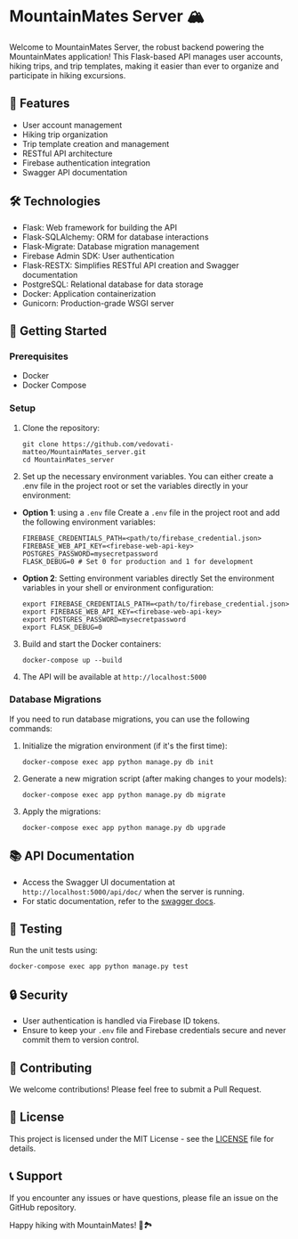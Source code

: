 # MountainMates Server 🏔️

Welcome to MountainMates Server, the robust backend powering the MountainMates application! This Flask-based API manages user accounts, hiking trips, and trip templates, making it easier than ever to organize and participate in hiking excursions.

## 🌟 Features

- User account management
- Hiking trip organization
- Trip template creation and management
- RESTful API architecture
- Firebase authentication integration
- Swagger API documentation

## 🛠️ Technologies

- Flask: Web framework for building the API
- Flask-SQLAlchemy: ORM for database interactions
- Flask-Migrate: Database migration management
- Firebase Admin SDK: User authentication
- Flask-RESTX: Simplifies RESTful API creation and Swagger documentation
- PostgreSQL: Relational database for data storage
- Docker: Application containerization
- Gunicorn: Production-grade WSGI server

## 🚀 Getting Started

### Prerequisites

- Docker
- Docker Compose

### Setup

1. Clone the repository:
   ```
   git clone https://github.com/vedovati-matteo/MountainMates_server.git
   cd MountainMates_server
   ```

2. Set up the necessary environment variables. You can either create a .env file in the project root or set the variables directly in your environment:

- **Option 1**: using a `.env` file
    Create a `.env` file in the project root and add the following  environment variables:
   ```
   FIREBASE_CREDENTIALS_PATH=<path/to/firebase_credential.json>
   FIREBASE_WEB_API_KEY=<firebase-web-api-key>
   POSTGRES_PASSWORD=mysecretpassword
   FLASK_DEBUG=0 # Set 0 for production and 1 for development
   ```
- **Option 2**: Setting environment variables directly
    Set the environment variables in your shell or environment configuration:
   ```
   export FIREBASE_CREDENTIALS_PATH=<path/to/firebase_credential.json>
   export FIREBASE_WEB_API_KEY=<firebase-web-api-key>
   export POSTGRES_PASSWORD=mysecretpassword
   export FLASK_DEBUG=0
   ```

3. Build and start the Docker containers:
   ```
   docker-compose up --build
   ```

4. The API will be available at `http://localhost:5000`

### Database Migrations

If you need to run database migrations, you can use the following commands:

1. Initialize the migration environment (if it's the first time):
    ```
    docker-compose exec app python manage.py db init
    ```

2. Generate a new migration script (after making changes to your models):
    ```
    docker-compose exec app python manage.py db migrate
    ```

3. Apply the migrations:
    ```
    docker-compose exec app python manage.py db upgrade
    ```

## 📚 API Documentation

- Access the Swagger UI documentation at `http://localhost:5000/api/doc/` when the server is running.
- For static documentation, refer to the [swagger docs](https://vedovati-matteo.github.io/MountainMates_server/swagger.html).

## 🧪 Testing

Run the unit tests using:

```
docker-compose exec app python manage.py test
```

## 🔒 Security

- User authentication is handled via Firebase ID tokens.
- Ensure to keep your `.env` file and Firebase credentials secure and never commit them to version control.

## 🤝 Contributing

We welcome contributions! Please feel free to submit a Pull Request.

## 📄 License

This project is licensed under the MIT License - see the [LICENSE](LICENSE) file for details.

## 📞 Support

If you encounter any issues or have questions, please file an issue on the GitHub repository.

Happy hiking with MountainMates! 🥾🏞️
